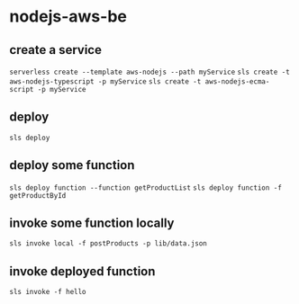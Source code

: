 # nodejs-aws-be

## create a service ##
`serverless create --template aws-nodejs --path myService`
`sls create -t aws-nodejs-typescript -p myService`
`sls create -t aws-nodejs-ecma-script -p myService`

## deploy ##
`sls deploy`

## deploy some function ##
`sls deploy function --function getProductList`
`sls deploy function -f getProductById`

## invoke some function locally ##
`sls invoke local -f postProducts -p lib/data.json`

## invoke deployed function ##
`sls invoke -f hello`
